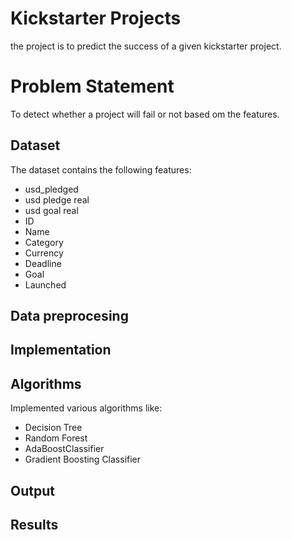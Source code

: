 # Kickstarter Projects
the project is to predict the success of a given kickstarter project.

# Problem Statement 
To detect whether a project will fail or not based om the features.

## Dataset
The dataset contains the following features:
 - usd_pledged
 - usd pledge real
 - usd goal real
 - ID 
 - Name
 - Category
 - Currency
 - Deadline
 - Goal
 - Launched
 
 
## Data preprocesing
## Implementation

## Algorithms
Implemented various algorithms like:
- Decision Tree
- Random Forest
- AdaBoostClassifier
- Gradient Boosting Classifier

## Output
## Results

